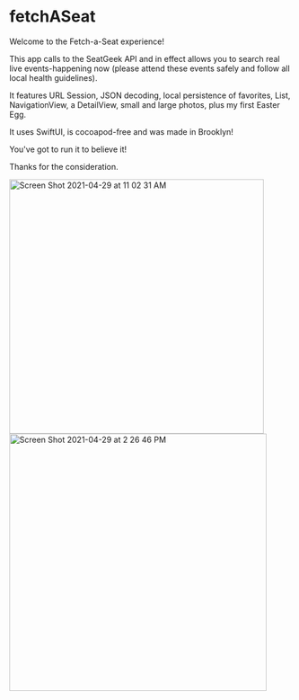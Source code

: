 # fetchASeat

Welcome to the Fetch-a-Seat experience!

This app calls to the SeatGeek API and in effect allows you to search real live events-happening now (please attend these events safely and follow all local health guidelines).

It features URL Session, JSON decoding, local persistence of favorites, List, NavigationView, a DetailView, small and large photos, plus my first Easter Egg.

It uses SwiftUI, is cocoapod-free and was made in Brooklyn!

You've got to run it to believe it!

Thanks for the consideration.

<img width="453" alt="Screen Shot 2021-04-29 at 11 02 31 AM" src="https://user-images.githubusercontent.com/37166748/116602331-93819c00-a8f9-11eb-94d1-258bed07e7bd.png"><img width="458" alt="Screen Shot 2021-04-29 at 2 26 46 PM" src="https://user-images.githubusercontent.com/37166748/116602442-bd3ac300-a8f9-11eb-851a-64d869f306da.png">
